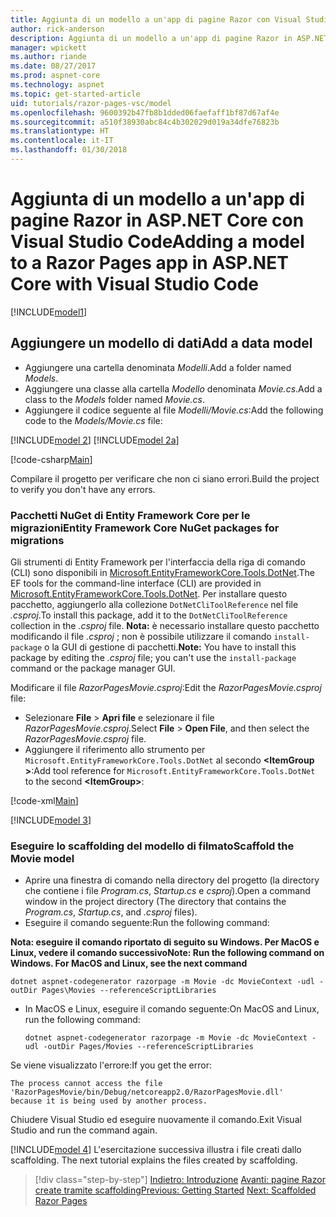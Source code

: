 ```yaml
---
title: Aggiunta di un modello a un'app di pagine Razor con Visual Studio per Mac
author: rick-anderson
description: Aggiunta di un modello a un'app di pagine Razor in ASP.NET Core con Visual Studio per Mac
manager: wpickett
ms.author: riande
ms.date: 08/27/2017
ms.prod: aspnet-core
ms.technology: aspnet
ms.topic: get-started-article
uid: tutorials/razor-pages-vsc/model
ms.openlocfilehash: 9600392b47fb8b1dded06faefaff1bf87d67af4e
ms.sourcegitcommit: a510f38930abc84c4b302029d019a34dfe76823b
ms.translationtype: HT
ms.contentlocale: it-IT
ms.lasthandoff: 01/30/2018
---
```

# <a name="adding-a-model-to-a-razor-pages-app-in-aspnet-core-with-visual-studio-code"></a><span data-ttu-id="9123c-103">Aggiunta di un modello a un'app di pagine Razor in ASP.NET Core con Visual Studio Code</span><span class="sxs-lookup"><span data-stu-id="9123c-103">Adding a model to a Razor Pages app in ASP.NET Core with Visual Studio Code</span></span>

[!INCLUDE[model1](../../includes/RP/model1.md)]

## <a name="add-a-data-model"></a><span data-ttu-id="9123c-104">Aggiungere un modello di dati</span><span class="sxs-lookup"><span data-stu-id="9123c-104">Add a data model</span></span>

* <span data-ttu-id="9123c-105">Aggiungere una cartella denominata *Modelli*.</span><span class="sxs-lookup"><span data-stu-id="9123c-105">Add a folder named *Models*.</span></span>
* <span data-ttu-id="9123c-106">Aggiungere una classe alla cartella *Modello* denominata *Movie.cs*.</span><span class="sxs-lookup"><span data-stu-id="9123c-106">Add a class to the *Models* folder named *Movie.cs*.</span></span>
* <span data-ttu-id="9123c-107">Aggiungere il codice seguente al file *Modelli/Movie.cs*:</span><span class="sxs-lookup"><span data-stu-id="9123c-107">Add the following code to the *Models/Movie.cs* file:</span></span>

[!INCLUDE[model 2](../../includes/RP/model2.md)]
[!INCLUDE[model 2a](../../includes/RP/model2a.md)]

[!code-csharp[Main](../../tutorials/razor-pages/razor-pages-start/sample/RazorPagesMovie/Startup.cs?name=snippet_ConfigureServices2&highlight=3-6)]

<span data-ttu-id="9123c-108">Compilare il progetto per verificare che non ci siano errori.</span><span class="sxs-lookup"><span data-stu-id="9123c-108">Build the project to verify you don't have any errors.</span></span>

### <a name="entity-framework-core-nuget-packages-for-migrations"></a><span data-ttu-id="9123c-109">Pacchetti NuGet di Entity Framework Core per le migrazioni</span><span class="sxs-lookup"><span data-stu-id="9123c-109">Entity Framework Core NuGet packages for migrations</span></span>

<span data-ttu-id="9123c-110">Gli strumenti di Entity Framework per l'interfaccia della riga di comando (CLI) sono disponibili in [Microsoft.EntityFrameworkCore.Tools.DotNet](https://www.nuget.org/packages/Microsoft.EntityFrameworkCore.Tools.DotNet).</span><span class="sxs-lookup"><span data-stu-id="9123c-110">The EF tools for the command-line interface (CLI) are provided in [Microsoft.EntityFrameworkCore.Tools.DotNet](https://www.nuget.org/packages/Microsoft.EntityFrameworkCore.Tools.DotNet).</span></span> <span data-ttu-id="9123c-111">Per installare questo pacchetto, aggiungerlo alla collezione `DotNetCliToolReference` nel file *.csproj*.</span><span class="sxs-lookup"><span data-stu-id="9123c-111">To install this package, add it to the `DotNetCliToolReference` collection in the *.csproj* file.</span></span> <span data-ttu-id="9123c-112">**Nota:** è necessario installare questo pacchetto modificando il file *.csproj* ; non è possibile utilizzare il comando `install-package` o la GUI di gestione di pacchetti.</span><span class="sxs-lookup"><span data-stu-id="9123c-112">**Note:** You have to install this package by editing the *.csproj* file; you can't use the `install-package` command or the package manager GUI.</span></span>

<span data-ttu-id="9123c-113">Modificare il file *RazorPagesMovie.csproj*:</span><span class="sxs-lookup"><span data-stu-id="9123c-113">Edit the *RazorPagesMovie.csproj* file:</span></span>

* <span data-ttu-id="9123c-114">Selezionare **File** > **Apri file** e selezionare il file *RazorPagesMovie.csproj*.</span><span class="sxs-lookup"><span data-stu-id="9123c-114">Select **File** > **Open File**, and then select the *RazorPagesMovie.csproj* file.</span></span>
* <span data-ttu-id="9123c-115">Aggiungere il riferimento allo strumento per `Microsoft.EntityFrameworkCore.Tools.DotNet` al secondo **\<ItemGroup >**:</span><span class="sxs-lookup"><span data-stu-id="9123c-115">Add tool reference for `Microsoft.EntityFrameworkCore.Tools.DotNet` to the second **\<ItemGroup>**:</span></span>

[!code-xml[Main](../../tutorials/razor-pages/razor-pages-start/snapshot_cli_sample/RazorPagesMovie/RazorPagesMovie.cli.csproj)]

[!INCLUDE[model 3](../../includes/RP/model3.md)]

<a name="scaffold"></a>
### <a name="scaffold-the-movie-model"></a><span data-ttu-id="9123c-116">Eseguire lo scaffolding del modello di filmato</span><span class="sxs-lookup"><span data-stu-id="9123c-116">Scaffold the Movie model</span></span>

* <span data-ttu-id="9123c-117">Aprire una finestra di comando nella directory del progetto (la directory che contiene i file *Program.cs*, *Startup.cs* e *csproj*).</span><span class="sxs-lookup"><span data-stu-id="9123c-117">Open a command window in the project directory (The directory that contains the *Program.cs*, *Startup.cs*, and *.csproj* files).</span></span>
* <span data-ttu-id="9123c-118">Eseguire il comando seguente:</span><span class="sxs-lookup"><span data-stu-id="9123c-118">Run the following command:</span></span>

<span data-ttu-id="9123c-119">**Nota: eseguire il comando riportato di seguito su Windows. Per MacOS e Linux, vedere il comando successivo**</span><span class="sxs-lookup"><span data-stu-id="9123c-119">**Note: Run the following command on Windows. For MacOS and Linux, see the next command**</span></span>

  ```console
  dotnet aspnet-codegenerator razorpage -m Movie -dc MovieContext -udl -outDir Pages\Movies --referenceScriptLibraries
  ```

* <span data-ttu-id="9123c-120">In MacOS e Linux, eseguire il comando seguente:</span><span class="sxs-lookup"><span data-stu-id="9123c-120">On MacOS and Linux, run the following command:</span></span>

  ```console
  dotnet aspnet-codegenerator razorpage -m Movie -dc MovieContext -udl -outDir Pages/Movies --referenceScriptLibraries
  ```

<span data-ttu-id="9123c-121">Se viene visualizzato l'errore:</span><span class="sxs-lookup"><span data-stu-id="9123c-121">If you get the error:</span></span>
  ```
  The process cannot access the file 
 'RazorPagesMovie/bin/Debug/netcoreapp2.0/RazorPagesMovie.dll' 
  because it is being used by another process.
  ```

<span data-ttu-id="9123c-122">Chiudere Visual Studio ed eseguire nuovamente il comando.</span><span class="sxs-lookup"><span data-stu-id="9123c-122">Exit Visual Studio and run the command again.</span></span>

[!INCLUDE[model 4](../../includes/RP/model4.md)]<span data-ttu-id="9123c-123"> L'esercitazione successiva illustra i file creati dallo scaffolding.</span><span class="sxs-lookup"><span data-stu-id="9123c-123"> The next tutorial explains the files created by scaffolding.</span></span>

>[!div class="step-by-step"]
<span data-ttu-id="9123c-124">[Indietro: Introduzione](xref:tutorials/razor-pages-vsc/razor-pages-start)
[Avanti: pagine Razor create tramite scaffolding](xref:tutorials/razor-pages-vsc/page)</span><span class="sxs-lookup"><span data-stu-id="9123c-124">[Previous: Getting Started](xref:tutorials/razor-pages-vsc/razor-pages-start)
[Next: Scaffolded Razor Pages](xref:tutorials/razor-pages-vsc/page)</span></span>

